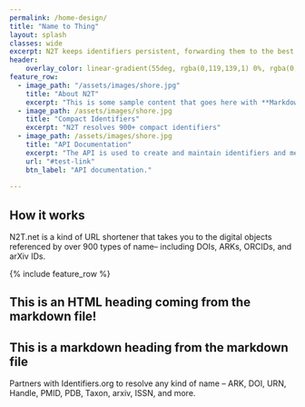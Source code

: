 ```yaml
---
permalink: /home-design/
title: "Name to Thing"
layout: splash
classes: wide
excerpt: N2T keeps identifiers persistent, forwarding them to the best known web addresses.
header:
    overlay_color: linear-gradient(55deg, rgba(0,119,139,1) 0%, rgba(0,119,139,1) 33%, rgba(0,163,173,1) 100%)
feature_row:
  - image_path: "/assets/images/shore.jpg"
    title: "About N2T"
    excerpt: "This is some sample content that goes here with **Markdown** formatting."
  - image_path: /assets/images/shore.jpg
    title: "Compact Identifiers"
    excerpt: "N2T resolves 900+ compact identifiers"
  - image_path: /assets/images/shore.jpg
    title: "API Documentation"
    excerpt: "The API is used to create and maintain identifiers and metadata. "
    url: "#test-link"
    btn_label: "API documentation."
    
---
```


## How it works

N2T.net is a kind of URL shortener that takes you to the digital objects referenced by over 900 types of name– including DOIs, ARKs, ORCIDs, and arXiv IDs.


{% include feature_row %}

<h2>This is an HTML heading coming from the markdown file!</h2>

## This is a markdown heading from the markdown file

Partners with Identifiers.org to resolve any kind of name – ARK, DOI, URN, Handle, PMID, PDB, Taxon, arxiv, ISSN, and more. 
